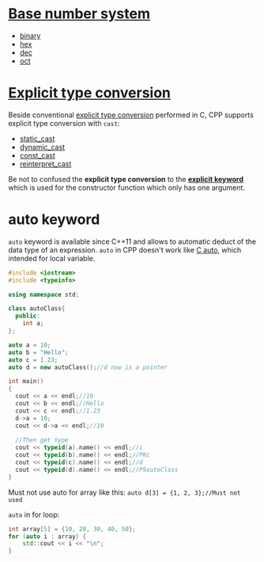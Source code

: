 # [Base number system](Base%20number%20system.md)

* [binary](Base%20number%20system.md#binary)
* [hex](Base%20number%20system.md#hex)
* [dec](Base%20number%20system.md#dec)
* [oct](Base%20number%20system.md#oct)
# [Explicit type conversion](Explicit%20type%20conversion.md)
Beside conventional [explicit type conversion](https://github.com/TranPhucVinh/C/blob/master/Introduction/Data%20type/Type%20conversion.md#explicit-type-conversion) performed in C, CPP supports explicit type conversion with ``cast``:

* [static_cast](Explicit%20type%20conversion.md#static_cast)
* [dynamic_cast](Explicit%20type%20conversion.md#dynamic_cast)
* [const_cast](Explicit%20type%20conversion.md#const_cast)
* [reinterpret_cast](Explicit%20type%20conversion.md#reinterpret_cast)

Be not to confused the **explicit type conversion** to the **[explicit keyword](https://github.com/TranPhucVinh/Cplusplus/blob/master/Object-oriented%20programming/Constructor%20and%20destructor/Constructor.md#implicit-conversion-and-explicit-keyword)** which is used for the constructor function which only has one argument.
# auto keyword

``auto`` keyword is available since C++11 and allows to automatic deduct of the data type of an expression. ``auto`` in CPP doesn't work like [C auto](https://github.com/TranPhucVinh/C/tree/master/Introduction/Keywords#auto), which intended for local variable.

```cpp
#include <iostream>
#include <typeinfo>

using namespace std;

class autoClass{
  public:
    int a;
};

auto a = 10;
auto b = "Hello";
auto c = 1.23;
auto d = new autoClass();//d now is a pointer

int main()
{
  cout << a << endl;//10
  cout << b << endl;//Hello
  cout << c << endl;//1.23
  d->a = 10;
  cout << d->a << endl;//10
  
  //Then get type
  cout << typeid(a).name() << endl;//i
  cout << typeid(b).name() << endl;//PKc
  cout << typeid(c).name() << endl;//d
  cout << typeid(d).name() << endl;//P9autoClass
}
```

Must not use auto for array like this: ``auto d[3] = {1, 2, 3};//Must not used``

``auto`` in for loop:

```cpp
int array[5] = {10, 20, 30, 40, 50};
for (auto i : array) {
    std::cout << i << "\n";
}
```

